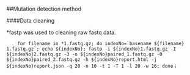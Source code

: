 ##Mutation detection method

####Data cleaning

*fastp was used to cleaning raw fastq data.

		for filename in *1.fastq.gz; do indexNo=`basename ${filename} 1.fastq.gz`; echo ${indexNo}; fastp -i ${indexNo}1.fastq.gz -I ${indexNo}2.fastq.gz -3 -o ${indexNo}paired_1.fastq.gz -O ${indexNo}paired_2.fastq.gz -h ${indexNo}report.html -j ${indexNo}report.json -q 20 -n 10 -t 1 -T 1 -l 20 -w 16; done；
